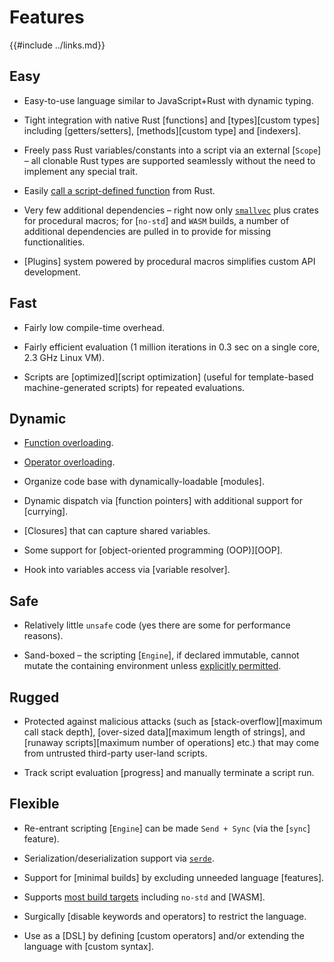 Features
========

{{#include ../links.md}}

Easy
----

* Easy-to-use language similar to JavaScript+Rust with dynamic typing.

* Tight integration with native Rust [functions] and [types][custom types] including [getters/setters],
  [methods][custom type] and [indexers].

* Freely pass Rust variables/constants into a script via an external [`Scope`] &ndash; all clonable Rust types are supported seamlessly
  without the need to implement any special trait.

* Easily [call a script-defined function]({{rootUrl}}/engine/call-fn.md) from Rust.

* Very few additional dependencies &ndash; right now only [`smallvec`](https://crates.io/crates/smallvec/) plus crates for procedural macros;
  for [`no-std`] and `WASM` builds, a number of additional dependencies are pulled in to provide for missing functionalities.

* [Plugins] system powered by procedural macros simplifies custom API development.

Fast
----

* Fairly low compile-time overhead.

* Fairly efficient evaluation (1 million iterations in 0.3 sec on a single core, 2.3 GHz Linux VM).

* Scripts are [optimized][script optimization] (useful for template-based machine-generated scripts) for repeated evaluations.

Dynamic
-------

* [Function overloading]({{rootUrl}}/language/overload.md).

* [Operator overloading]({{rootUrl}}/rust/operators.md).

* Organize code base with dynamically-loadable [modules].

* Dynamic dispatch via [function pointers] with additional support for [currying].

* [Closures] that can capture shared variables.

* Some support for [object-oriented programming (OOP)][OOP].

* Hook into variables access via [variable resolver].

Safe
----

* Relatively little `unsafe` code (yes there are some for performance reasons).

* Sand-boxed &ndash; the scripting [`Engine`], if declared immutable, cannot mutate the containing environment unless
  [explicitly permitted]({{rootUrl}}/patterns/control.md).

Rugged
------

* Protected against malicious attacks (such as [stack-overflow][maximum call stack depth], [over-sized data][maximum length of strings],
  and [runaway scripts][maximum number of operations] etc.) that may come from untrusted third-party user-land scripts.

* Track script evaluation [progress] and manually terminate a script run.

Flexible
--------

* Re-entrant scripting [`Engine`] can be made `Send + Sync` (via the [`sync`] feature).

* Serialization/deserialization support via [`serde`](https://crates.io/crates/serde).

* Support for [minimal builds] by excluding unneeded language [features].

* Supports [most build targets](targets.md) including `no-std` and [WASM].

* Surgically [disable keywords and operators] to restrict the language.

* Use as a [DSL] by defining [custom operators] and/or extending the language with [custom syntax].
